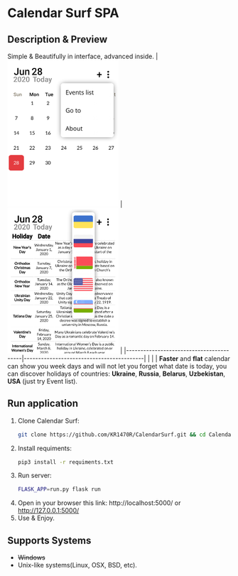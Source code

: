 # Calendar Surf SPA
## Description & Preview
Simple & Beautifully in interface, advanced inside.
|<img src="/screenshots/1.png" width=250> | <img src="/screenshots/2.png" width=250> |
|-----------------------------------------|------------------------------------------|
|                                         |                                          |
**Faster** and **flat** calendar can show you week days and will not let you forget what date is today, you can discover holidays of countries: **Ukraine**, **Russia**, **Belarus**, **Uzbekistan**, **USA** (just try Event list).
## Run application

 1. Clone Calendar Surf:
	   ```bash
	 git clone https://github.com/KR1470R/CalendarSurf.git && cd CalendarSurf/
    ```
 2. Install requiments:
	 ```bash
	pip3 install -r requiments.txt
	```
 3. Run server:
	```bash
	FLASK_APP=run.py flask run
	```
 4. Open in your browser this link:
	http://localhost:5000/ or http://127.0.0.1:5000/
 5. Use & Enjoy.
	 
## Supports Systems

 - ~~Windows~~
 - Unix-like systems(Linux, OSX, BSD, etc).

